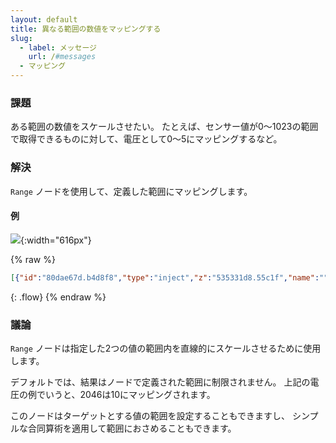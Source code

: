```yaml
---
layout: default
title: 異なる範囲の数値をマッピングする
slug:
  - label: メッセージ
    url: /#messages
  - マッピング
---
```


### 課題

ある範囲の数値をスケールさせたい。
たとえば、センサー値が0〜1023の範囲で取得できるものに対して、電圧として0〜5にマッピングするなど。

### 解決

<code class="node">Range</code> ノードを使用して、定義した範囲にマッピングします。

#### 例

![](/images/basic/map-between-different-number-ranges.png){:width="616px"}

{% raw %}
~~~json
[{"id":"80dae67d.b4d8f8","type":"inject","z":"535331d8.55c1f","name":"","topic":"","payload":"0","payloadType":"num","repeat":"","crontab":"","once":false,"x":130,"y":380,"wires":[["81f13534.456348"]]},{"id":"81f13534.456348","type":"range","z":"535331d8.55c1f","minin":"0","maxin":"1023","minout":"0","maxout":"5","action":"clamp","round":false,"name":"","x":350,"y":420,"wires":[["e80b61d7.4b399"]]},{"id":"cb21de23.75a2f","type":"inject","z":"535331d8.55c1f","name":"","topic":"","payload":"512","payloadType":"num","repeat":"","crontab":"","once":false,"x":130,"y":420,"wires":[["81f13534.456348"]]},{"id":"342552de.255a1e","type":"inject","z":"535331d8.55c1f","name":"","topic":"","payload":"1023","payloadType":"num","repeat":"","crontab":"","once":false,"x":130,"y":460,"wires":[["81f13534.456348"]]},{"id":"e80b61d7.4b399","type":"debug","z":"535331d8.55c1f","name":"","active":true,"console":"false","complete":"false","x":550,"y":420,"wires":[]}]
~~~
{: .flow}
{% endraw %}

### 議論

<code class="node">Range</code> ノードは指定した2つの値の範囲内を直線的にスケールさせるために使用します。

デフォルトでは、結果はノードで定義された範囲に制限されません。
上記の電圧の例でいうと、2046は10にマッピングされます。

このノードはターゲットとする値の範囲を設定することもできますし、
シンプルな合同算術を適用して範囲におさめることもできます。
